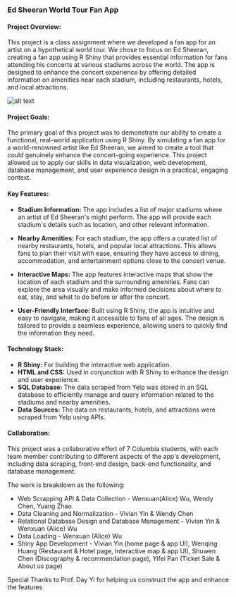 ### Ed Sheeran World Tour Fan App 

#### Project Overview:
This project is a class assignment where we developed a fan app for an artist on a hypothetical world tour. We chose to focus on Ed Sheeran, creating a fan app using R Shiny that provides essential information for fans attending his concerts at various stadiums across the world. The app is designed to enhance the concert experience by offering detailed information on amenities near each stadium, including restaurants, hotels, and local attractions.

![alt text](https://github.com/[0vv0xtt/Ed_Sheeran_Tour_Fan_App/blob/main/Ed%20Sheeran%20Tour%20Poster.jpg?raw=true)

#### Project Goals:
The primary goal of this project was to demonstrate our ability to create a functional, real-world application using R Shiny. By simulating a fan app for a world-renowned artist like Ed Sheeran, we aimed to create a tool that could genuinely enhance the concert-going experience. This project allowed us to apply our skills in data visualization, web development, database management, and user experience design in a practical, engaging context.

#### Key Features:
- **Stadium Information:** The app includes a list of major stadiums where an artist of Ed Sheeran's might perform. The app will provide each stadium's details such as location, and other relevant information.
  
- **Nearby Amenities:** For each stadium, the app offers a curated list of nearby restaurants, hotels, and popular local attractions. This allows fans to plan their visit with ease, ensuring they have access to dining, accommodation, and entertainment options close to the concert venue.
  
- **Interactive Maps:** The app features interactive maps that show the location of each stadium and the surrounding amenities. Fans can explore the area visually and make informed decisions about where to eat, stay, and what to do before or after the concert.

- **User-Friendly Interface:** Built using R Shiny, the app is intuitive and easy to navigate, making it accessible to fans of all ages. The design is tailored to provide a seamless experience, allowing users to quickly find the information they need.

#### Technology Stack:
- **R Shiny:** For building the interactive web application.
- **HTML and CSS:** Used in conjunction with R Shiny to enhance the design and user experience.
- **SQL Database:** The data scraped from Yelp was stored in an SQL database to efficiently manage and query information related to the stadiums and nearby amenities.
- **Data Sources:** The data on restaurants, hotels, and attractions were scraped from Yelp using APIs.

#### Collaboration:
This project was a collaborative effort of 7 Columbia students, with each team member contributing to different aspects of the app's development, including data scraping, front-end design, back-end functionality, and database management.

The work is breakdown as the following:
- Web Scrapping API & Data Collection - Wenxuan(Alice) Wu, Wendy Chen, Yuang Zhao
- Data Cleaning and Normalization - Vivian Yin & Wendy Chen
- Relational Database Design and Database Management - Vivian Yin & Wenxuan (Alice) Wu
- Data Loading - Wenxuan (Alice) Wu
- Shiny App Development - Vivian Yin (home page & app UI), Wenqing Huang (Restaurant & Hotel page, Interactive map & app UI), Shuwen Chen (Discography & recommendation page), Yifei Pan (Ticket Sale & About us page)

Special Thanks to Prof. Day Yi for helping us construct the app and enhance the features
